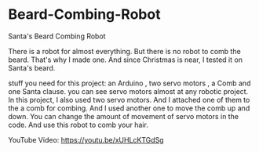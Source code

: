 # Beard-Combing-Robot
Santa's Beard Combing Robot

There is a robot for almost everything.
But there is no robot to comb the beard. That's why I made one.
And since Christmas is near, I tested it on Santa's beard.

stuff you need for this project: an Arduino , two servo motors , a Comb and one Santa clause.
you can see servo motors almost at any robotic project.
In this project, I also used two servo motors. And I attached one of them to the a comb for combing.
And I used another one to move the comb up and down.
You can change the amount of movement of servo motors in the code. And use this robot to comb your hair.


YouTube Video: https://youtu.be/xUHLcKTGdSg

